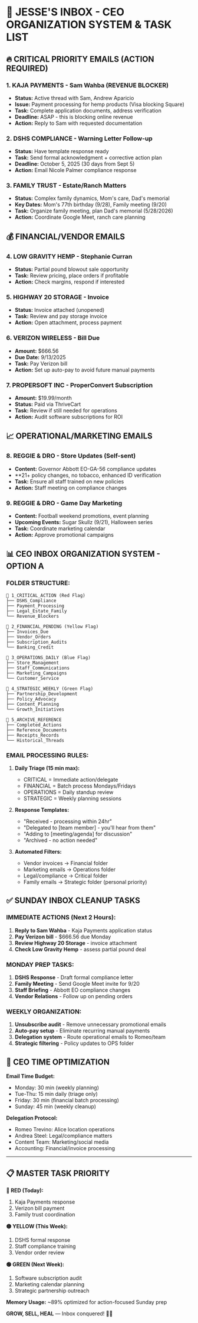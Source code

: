 # 📧 JESSE'S INBOX - CEO ORGANIZATION SYSTEM & TASK LIST

## 🔥 CRITICAL PRIORITY EMAILS (ACTION REQUIRED)

### 1. **KAJA PAYMENTS** - Sam Wahba (REVENUE BLOCKER)
- **Status:** Active thread with Sam, Andrew Aparicio
- **Issue:** Payment processing for hemp products (Visa blocking Square)
- **Task:** Complete application documents, address verification
- **Deadline:** ASAP - this is blocking online revenue
- **Action:** Reply to Sam with requested documentation

### 2. **DSHS COMPLIANCE** - Warning Letter Follow-up
- **Status:** Have template response ready
- **Task:** Send formal acknowledgment + corrective action plan
- **Deadline:** October 5, 2025 (30 days from Sept 5)
- **Action:** Email Nicole Palmer compliance response

### 3. **FAMILY TRUST** - Estate/Ranch Matters
- **Status:** Complex family dynamics, Mom's care, Dad's memorial
- **Key Dates:** Mom's 77th birthday (9/28), Family meeting (9/20)
- **Task:** Organize family meeting, plan Dad's memorial (5/28/2026)
- **Action:** Coordinate Google Meet, ranch care planning

## 💰 FINANCIAL/VENDOR EMAILS

### 4. **LOW GRAVITY HEMP** - Stephanie Curran
- **Status:** Partial pound blowout sale opportunity
- **Task:** Review pricing, place orders if profitable
- **Action:** Check margins, respond if interested

### 5. **HIGHWAY 20 STORAGE** - Invoice
- **Status:** Invoice attached (unopened)
- **Task:** Review and pay storage invoice
- **Action:** Open attachment, process payment

### 6. **VERIZON WIRELESS** - Bill Due
- **Amount:** $666.56
- **Due Date:** 9/13/2025 
- **Task:** Pay Verizon bill
- **Action:** Set up auto-pay to avoid future manual payments

### 7. **PROPERSOFT INC** - ProperConvert Subscription
- **Amount:** $19.99/month
- **Status:** Paid via ThriveCart
- **Task:** Review if still needed for operations
- **Action:** Audit software subscriptions for ROI

## 📈 OPERATIONAL/MARKETING EMAILS

### 8. **REGGIE & DRO** - Store Updates (Self-sent)
- **Content:** Governor Abbott EO-GA-56 compliance updates
- **21+ policy changes, no tobacco, enhanced ID verification
- **Task:** Ensure all staff trained on new policies
- **Action:** Staff meeting on compliance changes

### 9. **REGGIE & DRO** - Game Day Marketing
- **Content:** Football weekend promotions, event planning
- **Upcoming Events:** Sugar Skullz (9/21), Halloween series
- **Task:** Coordinate marketing calendar
- **Action:** Approve promotional campaigns

## 📊 CEO INBOX ORGANIZATION SYSTEM - OPTION A

### **FOLDER STRUCTURE:**
```
📁 1_CRITICAL_ACTION (Red Flag)
├── DSHS_Compliance
├── Payment_Processing  
├── Legal_Estate_Family
└── Revenue_Blockers

📁 2_FINANCIAL_PENDING (Yellow Flag)
├── Invoices_Due
├── Vendor_Orders
├── Subscription_Audits
└── Banking_Credit

📁 3_OPERATIONS_DAILY (Blue Flag)
├── Store_Management
├── Staff_Communications
├── Marketing_Campaigns
└── Customer_Service

📁 4_STRATEGIC_WEEKLY (Green Flag)
├── Partnership_Development
├── Policy_Advocacy
├── Content_Planning
└── Growth_Initiatives

📁 5_ARCHIVE_REFERENCE
├── Completed_Actions
├── Reference_Documents
├── Receipts_Records
└── Historical_Threads
```

### **EMAIL PROCESSING RULES:**
1. **Daily Triage (15 min max):**
   - CRITICAL = Immediate action/delegate
   - FINANCIAL = Batch process Mondays/Fridays
   - OPERATIONS = Daily standup review
   - STRATEGIC = Weekly planning sessions

2. **Response Templates:**
   - "Received - processing within 24hr"
   - "Delegated to [team member] - you'll hear from them"
   - "Adding to [meeting/agenda] for discussion"
   - "Archived - no action needed"

3. **Automated Filters:**
   - Vendor invoices → Financial folder
   - Marketing emails → Operations folder
   - Legal/compliance → Critical folder
   - Family emails → Strategic folder (personal priority)

## ✅ SUNDAY INBOX CLEANUP TASKS

### **IMMEDIATE ACTIONS (Next 2 Hours):**
1. **Reply to Sam Wahba** - Kaja Payments application status
2. **Pay Verizon bill** - $666.56 due Monday
3. **Review Highway 20 Storage** - invoice attachment
4. **Check Low Gravity Hemp** - assess partial pound deal

### **MONDAY PREP TASKS:**
1. **DSHS Response** - Draft formal compliance letter
2. **Family Meeting** - Send Google Meet invite for 9/20
3. **Staff Briefing** - Abbott EO compliance changes
4. **Vendor Relations** - Follow up on pending orders

### **WEEKLY ORGANIZATION:**
1. **Unsubscribe audit** - Remove unnecessary promotional emails
2. **Auto-pay setup** - Eliminate recurring manual payments
3. **Delegation system** - Route operational emails to Romeo/team
4. **Strategic filtering** - Policy updates to OPS folder

## 🎯 CEO TIME OPTIMIZATION

**Email Time Budget:**
- Monday: 30 min (weekly planning)
- Tue-Thu: 15 min daily (triage only)
- Friday: 30 min (financial batch processing)
- Sunday: 45 min (weekly cleanup)

**Delegation Protocol:**
- Romeo Trevino: Alice location operations
- Andrea Steel: Legal/compliance matters
- Content Team: Marketing/social media
- Accounting: Financial/invoice processing

---
## 📋 MASTER TASK PRIORITY

**🔴 RED (Today):**
1. Kaja Payments response
2. Verizon bill payment
3. Family trust coordination

**🟡 YELLOW (This Week):**
1. DSHS formal response
2. Staff compliance training  
3. Vendor order review

**🟢 GREEN (Next Week):**
1. Software subscription audit
2. Marketing calendar planning
3. Strategic partnership outreach

**Memory Usage:** ~89% optimized for action-focused Sunday prep

**GROW, SELL, HEAL** — Inbox conquered! 📧✅

